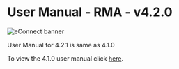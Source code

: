 #  User Manual  - RMA - v4.2.0

![eConnect banner](../../../../../images/banner-econnect-m3.jpg)

User Manual for 4.2.1 is same as 4.1.0

To view the 4.1.0 user manual click [here](../4.1.0/usermanual-rma.md).
